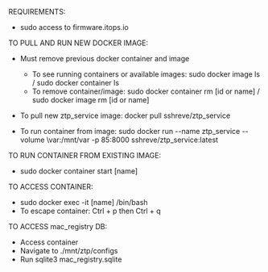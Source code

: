 REQUIREMENTS:
  - sudo access to firmware.itops.io

TO PULL AND RUN NEW DOCKER IMAGE:
- Must remove previous docker container and image
  - To see running containers or available images: sudo docker image ls / sudo docker container ls
  - To remove container/image: sudo docker container rm [id or name] / sudo docker image rm [id or name]
 
- To pull new ztp_service image: docker pull sshreve/ztp_service
 
- To run container from image: sudo docker run --name ztp_service --volume \var:/mnt/var -p 85:8000 sshreve/ztp_service:latest

TO RUN CONTAINER FROM EXISTING IMAGE:
- sudo docker container start [name]

TO ACCESS CONTAINER:
- sudo docker exec -it [name] /bin/bash
- To escape container: Ctrl + p then Ctrl + q

TO ACCESS mac_registry DB:
- Access container
- Navigate to ./mnt/ztp/configs
- Run sqlite3 mac_registry.sqlite
